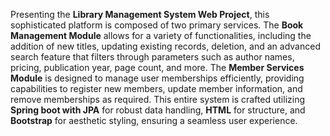 Presenting the **Library Management System Web Project**, this sophisticated platform is composed of two primary services. The **Book Management Module** allows for a variety of functionalities, including the addition of new titles, updating existing records, deletion, and an advanced search feature that filters through parameters such as author names, pricing, publication year, page count, and more. The **Member Services Module** is designed to manage user memberships efficiently, providing capabilities to register new members, update member information, and remove memberships as required. This entire system is crafted utilizing **Spring boot with JPA** for robust data handling, **HTML** for structure, and **Bootstrap** for aesthetic styling, ensuring a seamless user experience.
